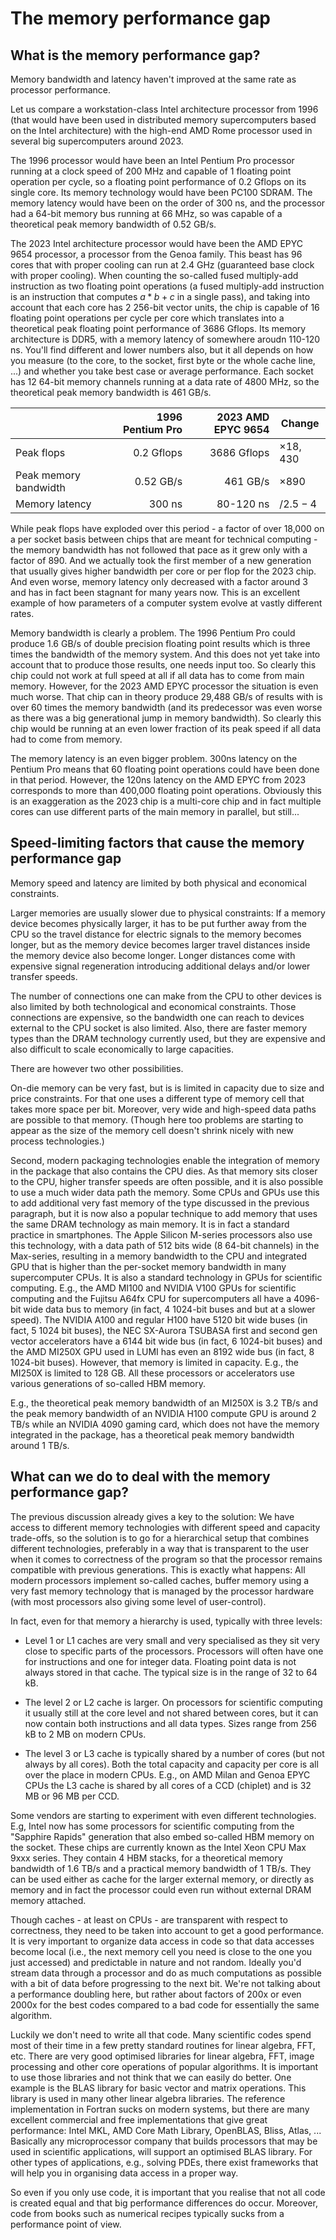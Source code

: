 # The memory performance gap

## What is the memory performance gap?

Memory bandwidth and latency haven't improved at the same rate as
processor performance.

Let us compare a workstation-class Intel architecture processor from 
1996 (that would have been used in distributed memory supercomputers based
on the Intel architecture) with the high-end AMD Rome processor used in 
several big supercomputers around 2023.

The 1996 processor would have been an Intel Pentium Pro processor running at a 
clock speed of 200 MHz and capable of 1 floating point operation per cycle, so
a floating point performance of 0.2 Gflops on its single core. Its memory technology would have 
been PC100 SDRAM. The memory latency would have been on the order of 300 ns,
and the processor had a 64-bit memory bus running at 66 MHz, so was capable
of a theoretical peak memory bandwidth of 0.52 GB/s.

The 2023 Intel architecture processor would have been the AMD EPYC 9654
processor, a processor from the Genoa family. This beast has 96 cores that 
with proper cooling can run at 2.4 GHz (guaranteed base clock with proper cooling). 
When counting the so-called fused
multiply-add instruction as two floating point operations (a fused 
multiply-add instruction is an instruction that computes $a*b+c$ in a single
pass), and taking into account that each core has 2 256-bit vector units,
the chip is capable of 16 floating point operations per cycle per core
which translates into a theoretical peak floating point performance 
of 3686 Gflops. Its memory architecture is DDR5, with a memory latency
of somewhere aroudn 110-120 ns. 
You'll find different and lower numbers also, but it all depends on
how you measure (to the core, to the socket, first byte or the whole
cache line, ...) and whether you take best case or average performance.
Each socket has 12 64-bit memory channels running at a data rate of
4800 MHz, so the theoretical peak memory bandwidth is 461 GB/s.

|                       | 1996 Pentium Pro | 2023 AMD EPYC 9654 | Change          |
|:----------------------|-----------------:|-------------------:|-----------------|
| Peak flops            | 0.2 Gflops       | 3686 Gflops        | $\times 18,430$ |
| Peak memory bandwidth | 0.52 GB/s        | 461 GB/s           | $\times 890$    |
| Memory latency        | 300 ns           | 80-120 ns          | $/ 2.5 - 4$     |

While peak flops have exploded over this period - a factor of over 18,000 on a per 
socket basis between chips that are meant for technical computing - the memory bandwidth
has not followed that pace as it grew only with a factor of 890. And we actually took
the first member of a new generation that usually gives higher bandwidth per core or
per flop for the 2023 chip. And even worse, memory latency only decreased with a 
factor around 3 and has in fact been stagnant for many years now.
This is an excellent example of how parameters of a computer system evolve at vastly
different rates.

Memory bandwidth is clearly a problem. The 1996 Pentium Pro could produce 1.6 GB/s 
of double precision floating point results which is three times the bandwidth of the
memory system. And this does not yet take into account that to produce those results,
one needs input too. So clearly this chip could not work at full speed at all if all
data has to come from main memory. However, for the 2023 AMD EPYC processor the situation
is even much worse. That chip can in theory produce 29,488 GB/s of results with is over
60 times the memory bandwidth (and its predecessor was even worse as there was a big
generational jump in memory bandwidth). So clearly this chip would be running at an
even lower fraction of its peak speed if all data had to come from memory.

The memory latency is an even bigger problem. 300ns latency on the Pentium Pro means
that 60 floating point operations could have been done in that period. 
However, the 120ns latency on the AMD EPYC from 2023 corresponds to more than 400,000
floating point operations. Obviously this is an exaggeration as the 2023 chip is a multi-core
chip and in fact multiple cores can use different parts of the main memory in parallel,
but still...

## Speed-limiting factors that cause the memory performance gap

Memory speed and latency are limited by both physical and economical constraints.

Larger memories are usually slower due to physical constraints: If a memory device
becomes physically larger, it has to be put further away from the CPU so the travel
distance for electric signals to the memory becomes longer, but as the memory device
becomes larger travel distances inside the memory device also become longer. Longer 
distances come with expensive signal regeneration introducing additional delays
and/or lower transfer speeds.

The number of connections one can make from the CPU to other devices is also limited
by both technological and economical constraints. Those connections are expensive,
so the bandwidth one can reach to devices external to the CPU socket is also limited.
Also, there are faster memory types than the DRAM technology currently used, but 
they are expensive and also difficult to scale economically to large capacities.

There are however two other possibilities.

On-die memory can be very fast, but is is limited in capacity due to size and
price constraints. For that one uses a different type of memory cell that takes more
space per bit. Moreover, very wide and high-speed data paths are possible to that memory.
(Though here too problems are starting to appear as the size of the memory cell doesn't
shrink nicely with new process technologies.)

Second, modern packaging technologies enable the integration of memory in the package
that also contains the CPU dies. As that memory sits closer to the CPU, higher transfer
speeds are often possible, and it is also possible to use a much wider data path the memory.
Some CPUs and GPUs use this to add additional very fast memory of the type discussed in the 
previous paragraph, but it is now also a popular technique to add memory that uses the same
DRAM technology as main memory. It is in fact a standard practice in smartphones.
The Apple Silicon M-series processors also use this technology, with a data path of 512 bits wide
(8 64-bit channels) in the Max-series, resulting in a memory bandwidth to the CPU and integrated GPU
that is higher than the per-socket memory bandwidth in many supercomputer CPUs. 
It is also a standard technology in GPUs for scientific computing.
E.g., the AMD MI100 and NVIDIA V100 GPUs for scientific computing and the Fujitsu A64fx CPU for
supercomputers all have a 4096-bit wide data bus to memory (in fact, 4 1024-bit buses and but at a slower speed).
The NVIDIA A100 and regular H100 have 5120 bit wide buses (in fact, 5 1024 bit buses), 
the NEC SX-Aurora TSUBASA first and second gen vector accelerators have a 6144 bit wide bus (in fact, 6 1024-bit buses)
and the AMD MI250X GPU used in LUMI has even an 8192 wide bus (in fact, 8 1024-bit buses).
However, that memory is limited in capacity. E.g., the MI250X is limited to 128 GB.
All these processors or accelerators use various generations of so-called HBM memory.

E.g., the theoretical peak memory bandwidth of an MI250X is 3.2 TB/s and the peak memory bandwidth
of an NVIDIA H100 compute GPU is around 2 TB/s while an NVIDIA 4090 gaming
card, which does not have the memory integrated in the package, has a theoretical peak memory
bandwidth around 1 TB/s.


## What can we do to deal with the memory performance gap?

The previous discussion already gives a key to the solution: We have access to different memory 
technologies with different speed and capacity trade-offs, so the solution is to go for a
hierarchical setup that combines different technologies, preferably in a way that is transparent
to the user when it comes to correctness of the program so that the processor remains compatible
with previous generations. This is exactly what happens: All modern processors implement so-called 
caches, buffer memory using a very fast memory technology that is managed by the processor
hardware (with most processors also giving some level of user-control).

In fact, even for that memory a hierarchy is used, typically with three levels:

-   Level 1 or L1 caches are very small and very specialised as they sit very close to
    specific parts of the processors. Processors will often have one for instructions and
    one for integer data. Floating point data is not always stored in that cache. The typical
    size is in the range of 32 to 64 kB.

-   The level 2 or L2 cache is larger. On processors for scientific computing it usually still
    at the core level and not shared between cores, but it can now contain both instructions and
    all data types. Sizes range from 256 kB to 2 MB on modern CPUs.

-   The level 3 or L3 cache is typically shared by a number of cores (but not always by all cores).
    Both the total capacity and capacity per core is all over the place in modern CPUs. E.g.,
    on AMD Milan and Genoa EPYC CPUs the L3 cache is shared by all cores of a CCD (chiplet) and
    is 32 MB or 96 MB per CCD.

Some vendors are starting to experiment with even different technologies. E.g, Intel now has
some processors for scientific computing from the "Sapphire Rapids" generation that also embed 
so-called HBM memory on the socket. These chips are currently known as the Intel Xeon
CPU Max 9xxx series. They contain 4 HBM stacks, for a theoretical memory bandwidth of 1.6 TB/s and
a practical memory bandwidth of 1 TB/s. They can be used either as cache for the larger external
memory, or directly as memory and in fact the processor could even run without external DRAM
memory attached.

Though caches - at least on CPUs - are transparent with respect to correctness, they need to be taken
into account to get a good performance. It is very important to organize data access in code so that data 
accesses become local (i.e., the next memory cell you need is close to the one you just accessed) and
predictable in nature and not random. Ideally you'd stream data through a processor and do as much 
computations as possible with a bit of data before progressing to the next bit. We're not talking about 
a performance doubling here, but rather about factors of 200x or even 2000x for the best codes compared
to a bad code for essentially the same algorithm.

Luckily we don't need to write all that code. Many scientific codes spend most of their time in a few pretty
standard routines for linear algebra, FFT, etc. There are very good optimised libraries for linear algebra,
FFT, image processing and other core operations of popular algorithms. It is important to use those libraries
and not think that we can easily do better. One example is the BLAS library for basic vector and matrix
operations. This library is used in many other linear algebra libraries. The reference implementation in 
Fortran sucks on modern systems, but there are many excellent commercial and free implementations that give
great performance: Intel MKL, AMD Core Math Library, OpenBLAS, Bliss, Atlas, ... Basically any microprocessor
company that builds processors that may be used in scientific applications, will support an optimised BLAS library.
For other types of applications, e.g., solving PDEs, there exist frameworks that will help you in organising data
access in a proper way.

So even if you only use code, it is important that you realise that not all code is created equal and that big
performance differences do occur. Moreover, code from books such as numerical recipes typically sucks from a 
performance point of view. 

